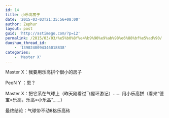 ```yaml
---
id: 14
title: 小乐高房子
date: '2015-03-03T21:35:56+08:00'
author: Zephur
layout: post
guid: 'http://astimego.com/?p=12'
permalink: /2015/03/03/%e5%b0%8f%e4%b9%90%e9%ab%98%e6%88%bf%e5%ad%90/
duoshuo_thread_id:
    - '1390240094346018838'
categories:
    - 'Master X'
---
```


Master X：我要用乐高拼个很小的房子

PeoN Y ：恩？

Master X：把它系在气球上（昨天刚看过飞屋环游记）…… 用小乐高拼（看来”德宝=乐高，乐高=小乐高“……）

最终结论：气球带不动8格乐高砖